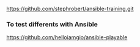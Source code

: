 https://github.com/stephrobert/ansible-training.git

### To test differents with Ansible 
https://github.com/helloiamgio/ansible-playable
